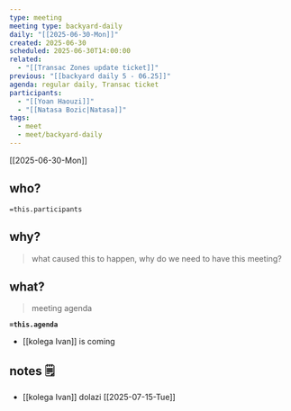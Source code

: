 ```yaml
---
type: meeting
meeting type: backyard-daily
daily: "[[2025-06-30-Mon]]"
created: 2025-06-30
scheduled: 2025-06-30T14:00:00
related:
  - "[[Transac Zones update ticket]]"
previous: "[[backyard daily 5 - 06.25]]"
agenda: regular daily, Transac ticket
participants:
  - "[[Yoan Haouzi]]"
  - "[[Natasa Bozic|Natasa]]"
tags:
  - meet
  - meet/backyard-daily
---
```

[[2025-06-30-Mon]]
## who?

`=this.participants`
## why?
> what caused this to happen, why do we need to have this meeting?

## what?
> meeting agenda

**`=this.agenda`**

- [[kolega Ivan]] is coming

## notes 🗒

- [[kolega Ivan]] dolazi [[2025-07-15-Tue]]
